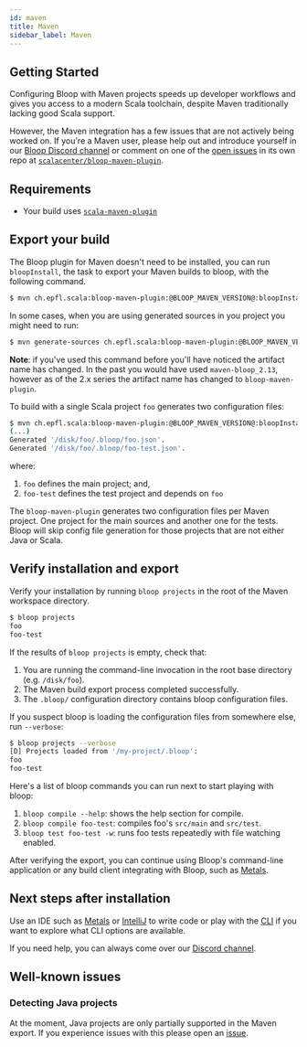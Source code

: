 ```yaml
---
id: maven
title: Maven
sidebar_label: Maven
---
```


## Getting Started

Configuring Bloop with Maven projects speeds up developer workflows and gives
you access to a modern Scala toolchain, despite Maven traditionally lacking good
Scala support.

However, the Maven integration has a few issues that are not actively being
worked on. If you're a Maven user, please help out and introduce yourself in our
[Bloop Discord channel](https://discord.gg/KWF9zMhJWS) or comment on one of the
[open issues](https://github.com/scalacenter/bloop-maven-plugin/issues) in its
own repo at
[`scalacenter/bloop-maven-plugin`](https://github.com/scalacenter/bloop-maven-plugin).


<!-- start -->

## Requirements

- Your build uses [`scala-maven-plugin`](https://github.com/davidB/scala-maven-plugin/)

## Export your build

The Bloop plugin for Maven doesn't need to be installed, you can run
`bloopInstall`, the task to export your Maven builds to bloop, with the
following command.

```bash
$ mvn ch.epfl.scala:bloop-maven-plugin:@BLOOP_MAVEN_VERSION@:bloopInstall
```

In some cases, when you are using generated sources in you project
you might need to run:

```bash
$ mvn generate-sources ch.epfl.scala:bloop-maven-plugin:@BLOOP_MAVEN_VERSION@:bloopInstall
```

**Note**: if you've used this command before you'll have noticed the artifact
name has changed. In the past you would have used `maven-bloop_2.13`, however as
of the 2.x series the artifact name has changed to `bloop-maven-plugin`.

To build with a single Scala project `foo` generates two configuration files:

```bash
$ mvn ch.epfl.scala:bloop-maven-plugin:@BLOOP_MAVEN_VERSION@:bloopInstall
(...)
Generated '/disk/foo/.bloop/foo.json'.
Generated '/disk/foo/.bloop/foo-test.json'.
```

where:
1. `foo` defines the main project; and,
1. `foo-test` defines the test project and depends on `foo`

The `bloop-maven-plugin` generates two configuration files per Maven project.
One project for the main sources and another one for the tests. Bloop will skip
config file generation for those projects that are not either Java or Scala.

## Verify installation and export

Verify your installation by running `bloop projects` in the root of the Maven workspace directory.

```bash
$ bloop projects
foo
foo-test
```

If the results of `bloop projects` is empty, check that:

1. You are running the command-line invocation in the root base directory (e.g. `/disk/foo`).
1. The Maven build export process completed successfully.
1. The `.bloop/` configuration directory contains bloop configuration files.

If you suspect bloop is loading the configuration files from somewhere else, run `--verbose`:

```bash
$ bloop projects --verbose
[D] Projects loaded from '/my-project/.bloop':
foo
foo-test
```

Here's a list of bloop commands you can run next to start playing with bloop:

1. `bloop compile --help`: shows the help section for compile.
1. `bloop compile foo-test`: compiles foo's `src/main` and `src/test`.
1. `bloop test foo-test -w`: runs foo tests repeatedly with file watching enabled.

After verifying the export, you can continue using Bloop's command-line application or any build
client integrating with Bloop, such as [Metals](https://scalameta.org/metals/).

<!-- end -->

## Next steps after installation

Use an IDE such as [Metals](docs/ides/metals) or
[IntelliJ](docs/ides/intellij) to write code or play with the
[CLI](docs/cli/tutorial) if you want to explore what CLI options are
available.

If you need help, you can always come over our [Discord
channel](https://discord.gg/KWF9zMhJWS).

## Well-known issues

### Detecting Java projects

At the moment, Java projects are only partially supported in the Maven export.
If you experience issues with this please open an
[issue](https://github.com/scalacenter/bloop-maven-plugin).
